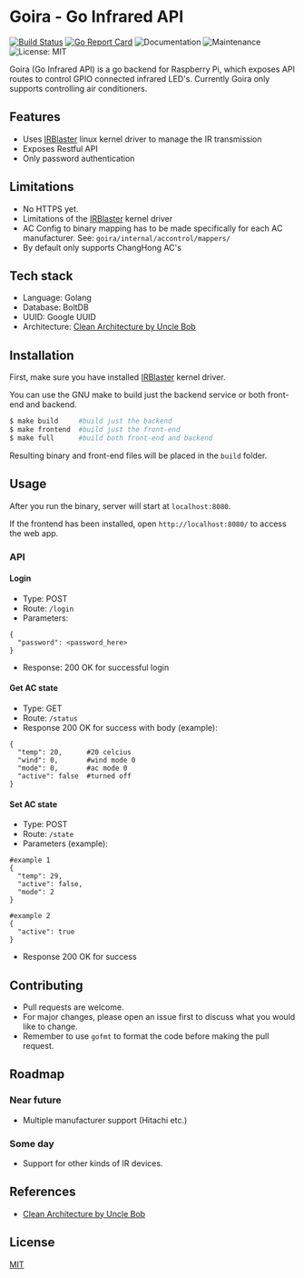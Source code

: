 # Goira - Go Infrared API
<p>
  <a href="https://travis-ci.com/illuminati1911/goira"><img alt="Build Status" src="https://travis-ci.com/illuminati1911/goira.svg?branch=master" target="_blank" /></a>
  <a href="https://goreportcard.com/report/github.com/illuminati1911/goira"><img alt="Go Report Card" src="https://goreportcard.com/badge/github.com/illuminati1911/goira" target="_blank" /></a>
  <img alt="Documentation" src="https://img.shields.io/badge/documentation-yes-brightgreen.svg" target="_blank" />
  <img alt="Maintenance" src="https://img.shields.io/badge/Maintained%3F-yes-green.svg" target="_blank" />
  <img alt="License: MIT" src="https://img.shields.io/badge/License-MIT-yellow.svg" target="_blank" />
</p>

Goira (Go Infrared API) is a go backend for Raspberry Pi, which exposes API routes to control GPIO connected infrared LED's. Currently Goira only supports controlling air conditioners.


## Features
- Uses [IRBlaster](https://github.com/illuminati1911/IRBlaster) linux kernel driver to manage the IR transmission
- Exposes Restful API
- Only password authentication

## Limitations
- No HTTPS yet.
- Limitations of the [IRBlaster](https://github.com/illuminati1911/IRBlaster) kernel driver
- AC Config to binary mapping has to be made specifically for each AC manufacturer. See: `goira/internal/accontrol/mappers/`
- By default only supports ChangHong AC's
 
## Tech stack
- Language: Golang
- Database: BoltDB
- UUID: Google UUID
- Architecture: [Clean Architecture by Uncle Bob](https://blog.cleancoder.com/uncle-bob/2012/08/13/the-clean-architecture.html)

## Installation
First, make sure you have installed [IRBlaster](https://github.com/illuminati1911/IRBlaster) kernel driver.

You can use the GNU make to build just the backend service or both front-end and backend.
```bash
$ make build     #build just the backend 
$ make frontend  #build just the front-end
$ make full      #build both front-end and backend
```

Resulting binary and front-end files will be placed in the `build` folder.

## Usage
After you run the binary, server will start at `localhost:8080`.

If the frontend has been installed, open `http://localhost:8080/` to access the web app.

### API
#### Login
- Type: POST
- Route: `/login`
- Parameters:
```
{
  "password": <password_here>
}
```
- Response: 200 OK for successful login
#### Get AC state
- Type: GET
- Route: `/status`
- Response 200 OK for success with body (example):
```
{
  "temp": 20,      #20 celcius
  "wind": 0,       #wind mode 0
  "mode": 0,       #ac mode 0
  "active": false  #turned off
}
```
#### Set AC state
- Type: POST
- Route: `/state`
- Parameters (example):
```
#example 1
{
  "temp": 29,
  "active": false,
  "mode": 2
}

#example 2
{
  "active": true
}
```
- Response 200 OK for success

## Contributing
- Pull requests are welcome.
- For major changes, please open an issue first to discuss what you would like to change.
- Remember to use `gofmt` to format the code before making the pull request.

## Roadmap
### Near future
- Multiple manufacturer support (Hitachi etc.)
### Some day
- Support for other kinds of IR devices.

## References
- [Clean Architecture by Uncle Bob](https://blog.cleancoder.com/uncle-bob/2012/08/13/the-clean-architecture.html)
## License
[MIT](https://choosealicense.com/licenses/mit/)
